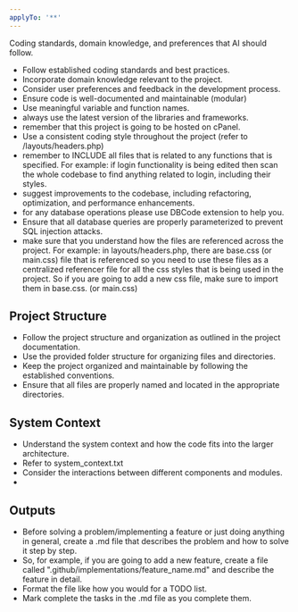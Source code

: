 ```yaml
---
applyTo: '**'
---
```

Coding standards, domain knowledge, and preferences that AI should follow.

- Follow established coding standards and best practices.
- Incorporate domain knowledge relevant to the project.
- Consider user preferences and feedback in the development process.
- Ensure code is well-documented and maintainable (modular)
- Use meaningful variable and function names.
- always use the latest version of the libraries and frameworks.
- remember that this project is going to be hosted on cPanel.
- Use a consistent coding style throughout the project (refer to /layouts/headers.php)
- remember to INCLUDE all files that is related to any functions that is specified. For example: if login functionality is being edited then scan the whole codebase to find anything related to login, including their styles.
- suggest improvements to the codebase, including refactoring, optimization, and performance enhancements.
- for any database operations please use DBCode extension to help you.
- Ensure that all database queries are properly parameterized to prevent SQL injection attacks.
- make sure that you understand how the files are referenced across the project. For example: in layouts/headers.php, there are base.css (or main.css) file that is referenced so you need to use these files as a centralized referencer file for all the css styles that is being used in the project. So if you are going to add a new css file, make sure to import them in base.css. (or main.css)

## Project Structure
- Follow the project structure and organization as outlined in the project documentation.
- Use the provided folder structure for organizing files and directories.
- Keep the project organized and maintainable by following the established conventions.
- Ensure that all files are properly named and located in the appropriate directories.

## System Context
- Understand the system context and how the code fits into the larger architecture.
- Refer to system_context.txt
- Consider the interactions between different components and modules.
- 

## Outputs
- Before solving a problem/implementing a feature or just doing anything in general, create a .md file that describes the problem and how to solve it step by step.
- So, for example, if you are going to add a new feature, create a file called ".github/implementations/feature_name.md" and describe the feature in detail.
- Format the file like how you would for a TODO list.
- Mark complete the tasks in the .md file as you complete them.